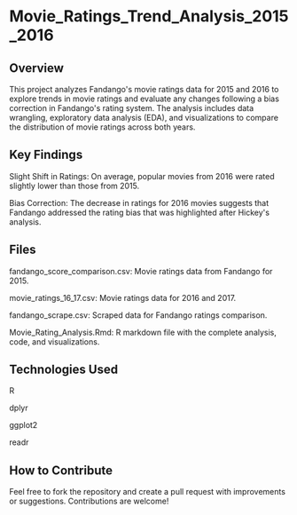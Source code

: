 # Movie_Ratings_Trend_Analysis_2015_2016

## Overview
This project analyzes Fandango's movie ratings data for 2015 and 2016 to explore trends in movie ratings and evaluate any changes following a bias correction in Fandango's rating system. The analysis includes data wrangling, exploratory data analysis (EDA), and visualizations to compare the distribution of movie ratings across both years.

## Key Findings
Slight Shift in Ratings: On average, popular movies from 2016 were rated slightly lower than those from 2015.

Bias Correction: The decrease in ratings for 2016 movies suggests that Fandango addressed the rating bias that was highlighted after Hickey's analysis.

## Files
fandango_score_comparison.csv: Movie ratings data from Fandango for 2015.

movie_ratings_16_17.csv: Movie ratings data for 2016 and 2017.

fandango_scrape.csv: Scraped data for Fandango ratings comparison.

Movie_Rating_Analysis.Rmd: R markdown file with the complete analysis, code, and visualizations.

## Technologies Used
R

dplyr

ggplot2

readr

## How to Contribute
Feel free to fork the repository and create a pull request with improvements or suggestions. Contributions are welcome!
